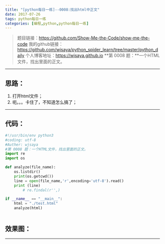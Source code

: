 ```yaml
---
title: "[python每日一练]--0008:找出html中正文"
date: 2017-07-26
tags: python每日一练
categories: [编程,python,python每日一练]
---
```


> 题目链接：https://github.com/Show-Me-the-Code/show-me-the-code
我的github链接：https://github.com/wjsaya/python_spider_learn/tree/master/python_daily
个人博客地址：https://wjsaya.github.io
**第 0008 题：**一个HTML文件，找出里面的正文。

<!--more-->
----------




思路：
--



 1. 打开html文件；
 2. 呃。。。卡住了，不知道怎么搞了；


----------


代码：
--
``` python
#!/usr/bin/env python3
#coding: utf-8
#Auther: wjsaya
#第 0008 题：一个HTML文件，找出里面的正文。
import re
import os

def analyze(file_name):
    os.listdir()
    print(os.getcwd())
    line = open(file_name,'r',encoding='utf-8').read()
    print (line)
        # re.findal(r'',)

if __name__ == "__main__": 
    html = "./test.html"
    analyze(html)



```

效果图：
--

----------



